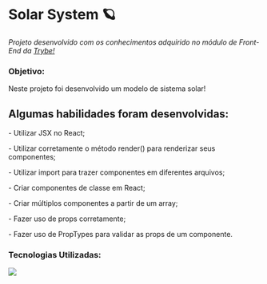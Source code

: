 <h1>Solar System 🪐</h1>
<p><em>Projeto desenvolvido com os conhecimentos adquirido no módulo de Front-End da <a href="https://www.betrybe.com/" alt="Site da Trybe">Trybe!</a></em></p>

<h3>Objetivo:</h3>
<p>Neste projeto foi desenvolvido um modelo de sistema solar!</p>
<h2>Algumas habilidades foram desenvolvidas:</h2>
<p> - Utilizar JSX no React;</p>
<p> - Utilizar corretamente o método render() para renderizar seus componentes;</p>
<p> - Utilizar import para trazer componentes em diferentes arquivos;</p>
<p> - Criar componentes de classe em React;</p>
<p> - Criar múltiplos componentes a partir de um array;</p>
<p> - Fazer uso de props corretamente;</p>
<p> - Fazer uso de PropTypes para validar as props de um componente.</p>

<h3>Tecnologias Utilizadas:</h3>
<img src='https://img.shields.io/badge/React-20232A?style=for-the-badge&logo=react&logoColor=61DAFB'></img>
